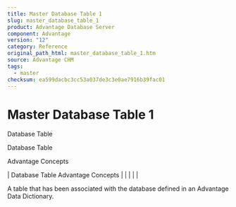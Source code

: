 ```yaml
---
title: Master Database Table 1
slug: master_database_table_1
product: Advantage Database Server
component: Advantage
version: "12"
category: Reference
original_path_html: master_database_table_1.htm
source: Advantage CHM
tags:
  - master
checksum: ea599dacbc3cc53a037de3c3e0ae7916b39fac01
---
```


# Master Database Table 1

Database Table

Database Table

Advantage Concepts

| Database Table  Advantage Concepts |  |  |  |  |

A table that has been associated with the database defined in an Advantage Data Dictionary.
